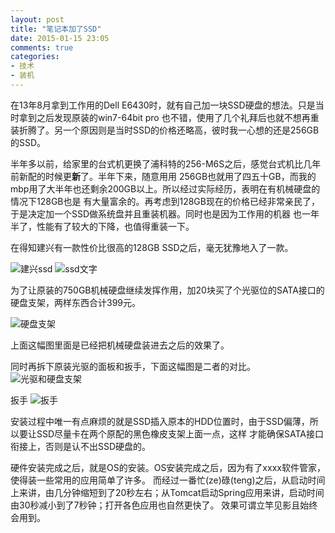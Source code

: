 ```yaml
---
layout: post
title: "笔记本加了SSD"
date: 2015-01-15 23:05
comments: true
categories:
- 技术
- 装机
---
```


在13年8月拿到工作用的Dell E6430时，就有自己加一块SSD硬盘的想法。只是当时拿到之后发现原装的win7-64bit pro
也不错，使用了几个礼拜后也就不想再重装折腾了。另一个原因则是当时SSD的价格还略高，彼时我一心想的还是256GB的SSD。

半年多以前，给家里的台式机更换了浦科特的256-M6S之后，感觉台式机比几年前新配的时候更**新**了。半年下来，随意用用
256GB也就用了四五十GB，而我的mbp用了大半年也还剩余200GB以上。所以经过实际经历，表明在有机械硬盘的情况下128GB也是
有大量富余的。再考虑到128GB现在的价格已经非常亲民了，于是决定加一个SSD做系统盘并且重装机器。同时也是因为工作用的机器
也一年半了，性能有了较大的下降，也值得重装一下。

在得知建兴有一款性价比很高的128GB SSD之后，毫无犹豫地入了一款。

![建兴ssd](http://d.pcs.baidu.com/thumbnail/c15c343e74316c7cc9c0e33c9e63f2fa?fid=16876675-250528-728422764696751&time=1421334000&rt=sh&sign=FDTAER-DCb740ccc5511e5e8fedcff06b081203-hREfd0VARX4KNw1VLThaLSOCSn4%3D&expires=2h&prisign=unkown&chkv=0&chkbd=0&chkpc=&size=c850_u580&quality=100)
![ssd文字](http://d.pcs.baidu.com/thumbnail/6e2037a751c6af9d75e9b098b2dadfa0?fid=16876675-250528-1035096815432286&time=1421334000&rt=sh&sign=FDTAER-DCb740ccc5511e5e8fedcff06b081203-jBZBw6%2B2XJ8eRN59%2B8GfFGT4nuk%3D&expires=2h&prisign=unkown&chkv=0&chkbd=0&chkpc=&size=c850_u580&quality=10)

为了让原装的750GB机械硬盘继续发挥作用，加20块买了个光驱位的SATA接口的硬盘支架，两样东西合计399元。

![硬盘支架](http://d.pcs.baidu.com/thumbnail/ba4f029f749807147bd0b961b7cbc182?fid=16876675-250528-72099845657193&time=1421334000&rt=sh&sign=FDTAER-DCb740ccc5511e5e8fedcff06b081203-qTjFKXSTLALRM54wX4IbPuoWeEk%3D&expires=2h&prisign=unkown&chkv=0&chkbd=0&chkpc=&size=c850_u580&quality=100)

上面这幅图里面是已经把机械硬盘装进去之后的效果了。

同时再拆下原装光驱的面板和扳手，下面这幅图是二者的对比。
![光驱和硬盘支架](http://d.pcs.baidu.com/thumbnail/b58ea6d5336dd57ea27469df80b3d850?fid=16876675-250528-351241314720288&time=1421334000&rt=sh&sign=FDTAER-DCb740ccc5511e5e8fedcff06b081203-kanfL0MsBBuED9NTVeR4ANOFPaA%3D&expires=2h&prisign=unkown&chkv=0&chkbd=0&chkpc=&size=c850_u580&quality=100)

扳手
![扳手](http://d.pcs.baidu.com/thumbnail/dc13555dfa5ff39b44593393032018d5?fid=16876675-250528-112756031410287&time=1421334000&rt=sh&sign=FDTAER-DCb740ccc5511e5e8fedcff06b081203-vzkGzMttJYHk%2FUYuCxIszQItpN8%3D&expires=2h&prisign=unkown&chkv=0&chkbd=0&chkpc=&size=c850_u580&quality=100)

安装过程中唯一有点麻烦的就是SSD插入原本的HDD位置时，由于SSD偏薄，所以要让SSD尽量卡在两个原配的黑色橡皮支架上面一点，这样
才能确保SATA接口衔接上，否则是认不出SSD硬盘的。

硬件安装完成之后，就是OS的安装。OS安装完成之后，因为有了xxxx软件管家，使得装一些常用的应用简单了许多。
而经过一番忙(ze)碌(teng)之后，从启动时间上来讲，由几分钟缩短到了20秒左右；从Tomcat启动Spring应用来讲，启动时间由30秒减小到了7秒钟；打开各色应用也自然更快了。
效果可谓立竿见影且始终会用到。
